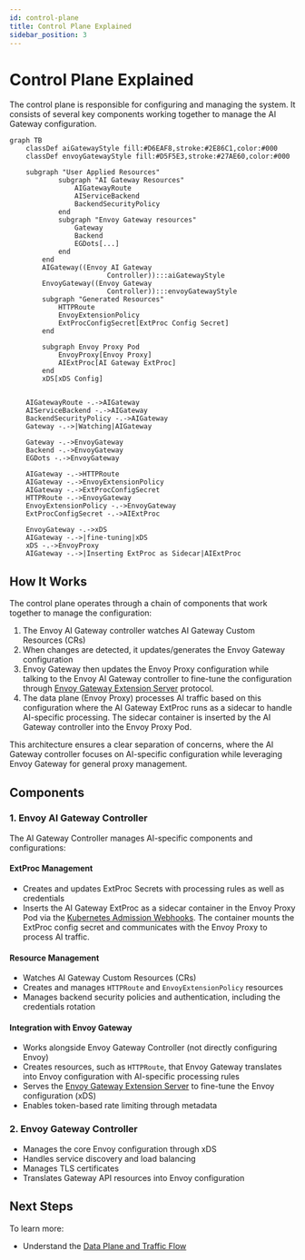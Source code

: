 ```yaml
---
id: control-plane
title: Control Plane Explained
sidebar_position: 3
---
```


# Control Plane Explained

The control plane is responsible for configuring and managing the system. It consists of several key components working together to manage the AI Gateway configuration.

```mermaid
graph TB
    classDef aiGatewayStyle fill:#D6EAF8,stroke:#2E86C1,color:#000
    classDef envoyGatewayStyle fill:#D5F5E3,stroke:#27AE60,color:#000

    subgraph "User Applied Resources"
            subgraph "AI Gateway Resources"
                AIGatewayRoute
                AIServiceBackend
                BackendSecurityPolicy
            end
            subgraph "Envoy Gateway resources"
                Gateway
                Backend
                EGDots[...]
            end
        end
        AIGateway((Envoy AI Gateway
                        Controller)):::aiGatewayStyle
        EnvoyGateway((Envoy Gateway
                        Controller)):::envoyGatewayStyle
        subgraph "Generated Resources"
            HTTPRoute
            EnvoyExtensionPolicy
            ExtProcConfigSecret[ExtProc Config Secret]
        end

        subgraph Envoy Proxy Pod
            EnvoyProxy[Envoy Proxy]
            AIExtProc[AI Gateway ExtProc]
        end
        xDS[xDS Config]


    AIGatewayRoute -.->AIGateway
    AIServiceBackend -.->AIGateway
    BackendSecurityPolicy -.->AIGateway
    Gateway -.->|Watching|AIGateway

    Gateway -.->EnvoyGateway
    Backend -.->EnvoyGateway
    EGDots -.->EnvoyGateway

    AIGateway -.->HTTPRoute
    AIGateway -.->EnvoyExtensionPolicy
    AIGateway -.->ExtProcConfigSecret
    HTTPRoute -.->EnvoyGateway
    EnvoyExtensionPolicy -.->EnvoyGateway
    ExtProcConfigSecret -.->AIExtProc

    EnvoyGateway -.->xDS
    AIGateway -.->|fine-tuning|xDS
    xDS -.->EnvoyProxy
    AIGateway -.->|Inserting ExtProc as Sidecar|AIExtProc
```

## How It Works

The control plane operates through a chain of components that work together to manage the configuration:

1. The Envoy AI Gateway controller watches AI Gateway Custom Resources (CRs)
2. When changes are detected, it updates/generates the Envoy Gateway configuration
3. Envoy Gateway then updates the Envoy Proxy configuration while talking to the Envoy AI Gateway controller to fine-tune the configuration through [Envoy Gateway Extension Server](https://gateway.envoyproxy.io/docs/tasks/extensibility/extension-server/) protocol.
4. The data plane (Envoy Proxy) processes AI traffic based on this configuration where the AI Gateway ExtProc runs as a sidecar to handle AI-specific processing. The sidecar container is inserted by the AI Gateway controller into the Envoy Proxy Pod.

This architecture ensures a clear separation of concerns, where the AI Gateway controller focuses on AI-specific configuration while leveraging Envoy Gateway for general proxy management.

## Components

### 1. Envoy AI Gateway Controller
The AI Gateway Controller manages AI-specific components and configurations:

#### ExtProc Management
- Creates and updates ExtProc Secrets with processing rules as well as credentials
- Inserts the AI Gateway ExtProc as a sidecar container in the Envoy Proxy Pod via the [Kubernetes Admission Webhooks](https://kubernetes.io/docs/reference/access-authn-authz/extensible-admission-controllers/). The container mounts the ExtProc config secret and communicates with the Envoy Proxy to process AI traffic.

#### Resource Management
- Watches AI Gateway Custom Resources (CRs)
- Creates and manages `HTTPRoute` and `EnvoyExtensionPolicy` resources
- Manages backend security policies and authentication, including the credentials rotation

#### Integration with Envoy Gateway
- Works alongside Envoy Gateway Controller (not directly configuring Envoy)
- Creates resources, such as `HTTPRoute`, that Envoy Gateway translates into Envoy configuration with AI-specific processing rules
- Serves the [Envoy Gateway Extension Server](https://gateway.envoyproxy.io/docs/tasks/extensibility/extension-server/) to fine-tune the Envoy configuration (xDS)
- Enables token-based rate limiting through metadata

### 2. Envoy Gateway Controller
- Manages the core Envoy configuration through xDS
- Handles service discovery and load balancing
- Manages TLS certificates
- Translates Gateway API resources into Envoy configuration

## Next Steps

To learn more:
- Understand the [Data Plane and Traffic Flow](./data-plane.md)
